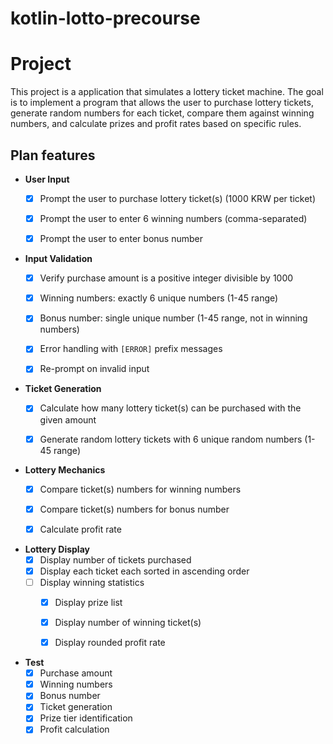 # kotlin-lotto-precourse

# Project
This project is a application that simulates a lottery ticket machine. The goal is to implement a program that allows the user to purchase lottery tickets, generate random numbers for each ticket, compare them against winning numbers, and calculate prizes and profit rates based on specific rules.


## Plan features

- **User Input**
    - [x] Prompt the user to purchase lottery ticket(s) (1000 KRW per ticket)
    - [x] Prompt the user to enter 6 winning numbers (comma-separated)
    - [x] Prompt the user to enter bonus number


- **Input Validation**
    - [x] Verify purchase amount is a positive integer divisible by 1000
    - [x] Winning numbers: exactly 6 unique numbers (1-45 range)
    - [x] Bonus number: single unique number (1-45 range, not in winning numbers)
    - [x] Error handling with `[ERROR]` prefix messages
    - [x] Re-prompt on invalid input


- **Ticket Generation**
    - [x] Calculate how many lottery ticket(s) can be purchased with the given amount
    - [x] Generate random lottery tickets with 6 unique random numbers (1-45 range)


- **Lottery Mechanics**
    - [x] Compare ticket(s) numbers for winning numbers
    - [x] Compare ticket(s) numbers for bonus number
    - [x] Calculate profit rate


- **Lottery Display**
    - [x] Display number of tickets purchased
    - [x] Display each ticket each sorted in ascending order
    - [ ] Display winning statistics
        - [x] Display prize list
        - [x] Display number of winning ticket(s)
        - [x] Display rounded profit rate


- **Test**
    - [x] Purchase amount
    - [x] Winning numbers
    - [x] Bonus number
    - [x] Ticket generation
    - [x] Prize tier identification
    - [x] Profit calculation